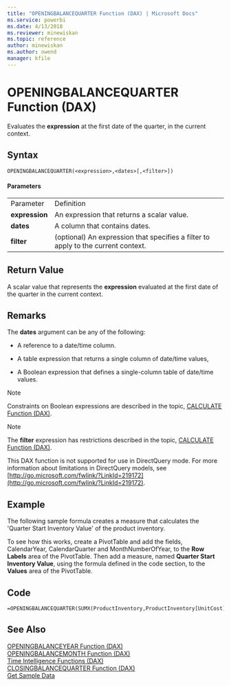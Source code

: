 ```yaml
---
title: "OPENINGBALANCEQUARTER Function (DAX) | Microsoft Docs"
ms.service: powerbi
ms.date: 4/13/2018
ms.reviewer: minewiskan
ms.topic: reference
author: minewiskan
ms.author: owend
manager: kfile
---
```

# OPENINGBALANCEQUARTER Function (DAX)
Evaluates the **expression** at the first date of the quarter, in the current context.  
  
## Syntax  
  
```  
OPENINGBALANCEQUARTER(<expression>,<dates>[,<filter>])  
```  
  
#### Parameters  
  
|||  
|-|-|  
|Parameter|Definition|  
|**expression**|An expression that returns a scalar value.|  
|**dates**|A column that contains dates.|  
|**filter**|(optional) An expression that specifies a filter to apply to the current context.|  
  
## Return Value  
A scalar value that represents the **expression** evaluated at the first date of the quarter in the current context.  
  
## Remarks  
The **dates** argument can be any of the following:  
  
-   A reference to a date/time column.  
  
-   A table expression that returns a single column of date/time values,  
  
-   A Boolean expression that defines a single-column table of date/time values.  
  
> [!NOTE]  
> Constraints on Boolean expressions are described in the topic, [CALCULATE Function &#40;DAX&#41;](calculate-function-dax.md).  
  
> [!NOTE]  
> The **filter** expression has restrictions described in the topic, [CALCULATE Function &#40;DAX&#41;](calculate-function-dax.md).  
>   
> This DAX function is not supported for use in DirectQuery mode. For more information about limitations in DirectQuery models, see  [http://go.microsoft.com/fwlink/?LinkId=219172](http://go.microsoft.com/fwlink/?LinkId=219172).  
  
## Example  
The following sample formula creates a measure that calculates the 'Quarter Start Inventory Value' of the product inventory.  
  
To see how this works, create a PivotTable and add the fields, CalendarYear, CalendarQuarter and MonthNumberOfYear, to the **Row Labels** area of the PivotTable. Then add a measure, named **Quarter Start Inventory Value**, using the formula defined in the code section, to the **Values** area of the PivotTable.  
  
## Code  
  
```  
=OPENINGBALANCEQUARTER(SUMX(ProductInventory,ProductInventory[UnitCost]*ProductInventory[UnitsBalance]),DateTime[DateKey])  
```  
  
## See Also  
[OPENINGBALANCEYEAR Function &#40;DAX&#41;](openingbalanceyear-function-dax.md)  
[OPENINGBALANCEMONTH Function &#40;DAX&#41;](openingbalancemonth-function-dax.md)  
[Time Intelligence Functions &#40;DAX&#41;](time-intelligence-functions-dax.md)  
[CLOSINGBALANCEQUARTER Function &#40;DAX&#41;](closingbalancequarter-function-dax.md)  
[Get Sample Data](http://go.microsoft.com/fwlink/?LinkId=164474)  
  
